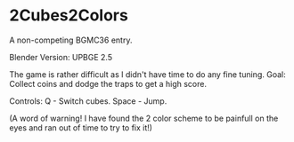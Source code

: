# 2Cubes2Colors
A non-competing BGMC36 entry.

Blender Version: UPBGE 2.5


The game is rather difficult as I didn't have time to do any fine tuning.
Goal: Collect coins and dodge the traps to get a high score.


Controls:
  Q - Switch cubes.
  Space - Jump.
  
(A word of warning! I have found the 2 color scheme to be painfull on the eyes and ran out of time to try to fix it!)
